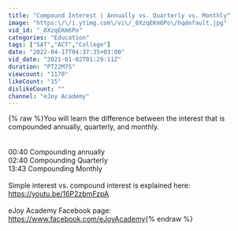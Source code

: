 ```yaml
---
title: "Compound Interest | Annually vs. Quarterly vs. Monthly"
image: "https:\/\/i.ytimg.com\/vi\/_8XzqEKm6Po\/hqdefault.jpg"
vid_id: "_8XzqEKm6Po"
categories: "Education"
tags: ["SAT","ACT","College"]
date: "2022-04-17T04:37:35+03:00"
vid_date: "2021-01-02T01:29:11Z"
duration: "PT22M7S"
viewcount: "1170"
likeCount: "15"
dislikeCount: ""
channel: "eJoy Academy"
---
```

{% raw %}You will learn the difference between the interest that is compounded annually, quarterly, and monthly.<br /><br /><br />00:40 Compounding annually<br />02:40 Compounding Quarterly<br />13:43 Compounding Monthly<br /><br />Simple interest vs. compound interest is explained here:<br /><a rel="nofollow" target="blank" href="https://youtu.be/16P2zbmFzpA">https://youtu.be/16P2zbmFzpA</a><br /><br />eJoy Academy Facebook page:<br /><a rel="nofollow" target="blank" href="https://www.facebook.com/eJoyAcademy">https://www.facebook.com/eJoyAcademy</a>{% endraw %}
